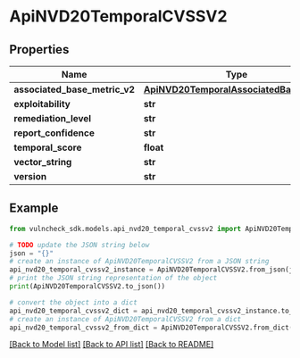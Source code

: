 # ApiNVD20TemporalCVSSV2


## Properties

Name | Type | Description | Notes
------------ | ------------- | ------------- | -------------
**associated_base_metric_v2** | [**ApiNVD20TemporalAssociatedBaseMetric**](ApiNVD20TemporalAssociatedBaseMetric.md) |  | [optional] 
**exploitability** | **str** |  | [optional] 
**remediation_level** | **str** |  | [optional] 
**report_confidence** | **str** |  | [optional] 
**temporal_score** | **float** |  | [optional] 
**vector_string** | **str** |  | [optional] 
**version** | **str** |  | [optional] 

## Example

```python
from vulncheck_sdk.models.api_nvd20_temporal_cvssv2 import ApiNVD20TemporalCVSSV2

# TODO update the JSON string below
json = "{}"
# create an instance of ApiNVD20TemporalCVSSV2 from a JSON string
api_nvd20_temporal_cvssv2_instance = ApiNVD20TemporalCVSSV2.from_json(json)
# print the JSON string representation of the object
print(ApiNVD20TemporalCVSSV2.to_json())

# convert the object into a dict
api_nvd20_temporal_cvssv2_dict = api_nvd20_temporal_cvssv2_instance.to_dict()
# create an instance of ApiNVD20TemporalCVSSV2 from a dict
api_nvd20_temporal_cvssv2_from_dict = ApiNVD20TemporalCVSSV2.from_dict(api_nvd20_temporal_cvssv2_dict)
```
[[Back to Model list]](../README.md#documentation-for-models) [[Back to API list]](../README.md#documentation-for-api-endpoints) [[Back to README]](../README.md)


